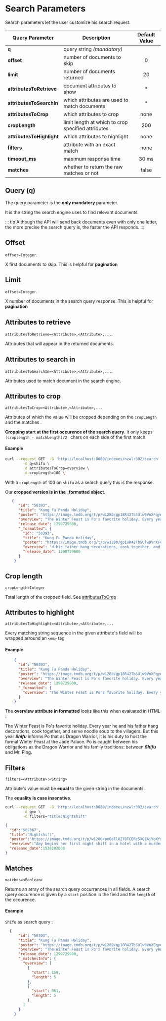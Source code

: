 # Search Parameters

Search parameters let the user customize his search request.

| Query Parameter           | Description                                        | Default Value |
|---------------------------|----------------------------------------------------|:-------------:|
| **q**                     | query string _(mandatory)_                         |               |
| **offset**                | number of documents to skip                        | 0             |
| **limit**                 | number of documents returned                       | 20            |
| **attributesToRetrieve**  | document attributes to show                        | *             |
| **attributesToSearchIn**  | which attributes are used to match documents       | *             |
| **attributesToCrop**      | which attributes to crop                           | none          |
| **cropLength**            | limit length at which to crop specified attributes | 200           |
| **attributesToHighlight** | which attributes to highlight                      | none          |
| **filters**               |  attribute with an exact match                     | none          |
| **timeout_ms**            | maximum response time                              | 30 ms         |
| **matches**               | whether to return the raw matches or not           | false         |

## Query (q)

The query parameter is the **only mandatory** parameter. 

It is the string the search engine uses to find relevant documents.  

::: tip
Although the API will send back documents even with only one letter, the more precise the search query is, the faster the API responds. 
:::

## Offset

`offset=Integer`.

X first documents to skip. This is helpful for **pagination**

## Limit

`offset=Integer`.

X number of documents in the search query response. This is helpful for **pagination**

## Attributes to retrieve

`attributesToRetrieve=<Attribute>,<Attribute>,...`.

Attributes that will appear in the returned documents.

## Attributes to search in

`attributesToSearchIn=<Attribute>,<Attribute>,...`.

Attributes used to match document in the search engine.

## Attributes to crop

`attributesToCrop=<Attribute>,<Attribute>,...`

Attributes of which the value will be cropped depending on the `cropLength` and the matches .

**Cropping start at the first occurence of the search query**. It only keeps `(croplength - matchLength)/2 ` chars on each side of the first match.

#### Example 

```bash
curl --request GET  -G 'http://localhost:8080/indexes/nzwlr302/search' \
        -d q=shifu \
        -d attributesToCrop=overview \
        -d cropLength=100 \
```

With a `cropLength` of 100 on `shifu` as a search query  this is the response.

Our **cropped version is in the _formatted object**.

```json
   {
      "id": "50393",
      "title": "Kung Fu Panda Holiday",
      "poster": "https://image.tmdb.org/t/p/w1280/gp18R42TbSUlw9VnXFqyecm52lq.jpg",
      "overview": "The Winter Feast is Po's favorite holiday. Every year he and his father hang decorations, cook together, and serve noodle soup to the villagers. But this year Shifu informs Po that as Dragon Warrior, it is his duty to host the formal Winter Feast at the Jade Palace. Po is caught between his obligations as the Dragon Warrior and his family traditions: between Shifu and Mr. Ping.",
      "release_date": 1290729600,
      "_formatted": {
        "id": "50393",
        "title": "Kung Fu Panda Holiday",
        "poster": "https://image.tmdb.org/t/p/w1280/gp18R42TbSUlw9VnXFqyecm52lq.jpg",
        "overview": "d his father hang decorations, cook together, and serve noodle soup to the villagers. But this year Shifu informs Po that as Dragon Warrior, it is his duty to host the formal Winter Feast at the Jade ",
        "release_date": 1290729600
      }
    }
```

## Crop length

`cropLength=Integer`

Total length of the cropped field. See [attributesToCrop](/advanced_guides/search_parameters.md#attributes-to-crop)

## Attributes to highlight

`attributesToHighlight=<Attribute>,<Attribute>,...`

Every matching string sequence in the given attribute's field will be wrapped arround an `<em>` tag

#### Example 

```json
    {
      "id": "50393",
      "title": "Kung Fu Panda Holiday",
      "poster": "https://image.tmdb.org/t/p/w1280/gp18R42TbSUlw9VnXFqyecm52lq.jpg",
      "overview": "The Winter Feast is Po's favorite holiday. Every year he and his father hang decorations, cook together, and serve noodle soup to the villagers. But this year Shifu informs Po that as Dragon Warrior, it is his duty to host the formal Winter Feast at the Jade Palace. Po is caught between his obligations as the Dragon Warrior and his family traditions: between Shifu and Mr. Ping.",
      "release_date": 1290729600,
      "_formatted": {
        "overview": "The Winter Feast is Po's favorite holiday. Every year he and his father hang decorations, cook together, and serve noodle soup to the villagers. But this year <em>Shifu</em> informs Po that as Dragon Warrior, it is his duty to host the formal Winter Feast at the Jade Palace. Po is caught between his obligations as the Dragon Warrior and his family traditions: between <em>Shifu</em> and Mr. Ping."
      }
    }
```
The **overview attribute in formatted** looks like this when evaluated in HTML : 


The Winter Feast is Po's favorite holiday. Every year he and his father hang decorations, cook together, and serve noodle soup to the villagers. But this year <em>**Shifu**</em> informs Po that as Dragon Warrior, it is his duty to host the formal Winter Feast at the Jade Palace. Po is caught between his obligations as the Dragon Warrior and his family traditions: between <em>**Shifu**</em> and Mr. Ping.


## Filters

`filters=<Attribute>:<String>`

Attribute's value must be **equal** to the given string in the documents.

The **equality is case insenstive**.

```bash
curl --request GET  -G 'http://localhost:8080/indexes/nzwlr302/search' \
        -d q=n \
        -d filters='title:Nightshift'
```

```json
{
  "id":"569367",
  "title":"Nightshift",
  "poster":"https://image.tmdb.org/t/p/w1280/peOeFl8ZTBTCERz5XQZAjYbXYsQ.jpg",
  "overview":"Amy begins her first night shift in a hotel with a murderous past. Witnessing terrifying events and trapped within a loop, Amy must find a way to escape the flesh obsessed murderer and save residents of the hotel.",
  "release_date":1536282000
}
```

## Matches

`matches=<Boolean>`

Returns an array of the search query occurrences in all fields. A search query occurence is given by a `start` position in the field and the `length` of the occurence.


#### Example

`Shifu` as search query : 

```json
  {
      "id": "50393",
      "title": "Kung Fu Panda Holiday",
      "poster": "https://image.tmdb.org/t/p/w1280/gp18R42TbSUlw9VnXFqyecm52lq.jpg",
      "overview": "The Winter Feast is Po's favorite holiday. Every year he and his father hang decorations, cook together, and serve noodle soup to the villagers. But this year Shifu informs Po that as Dragon Warrior, it is his duty to host the formal Winter Feast at the Jade Palace. Po is caught between his obligations as the Dragon Warrior and his family traditions: between Shifu and Mr. Ping.",
      "release_date": 1290729600,
      "_matchesInfo": {
        "overview": [
          {
            "start": 159,
            "length": 5
          },
          {
            "start": 361,
            "length": 5
          }
        ]
      }
    }
  ```
